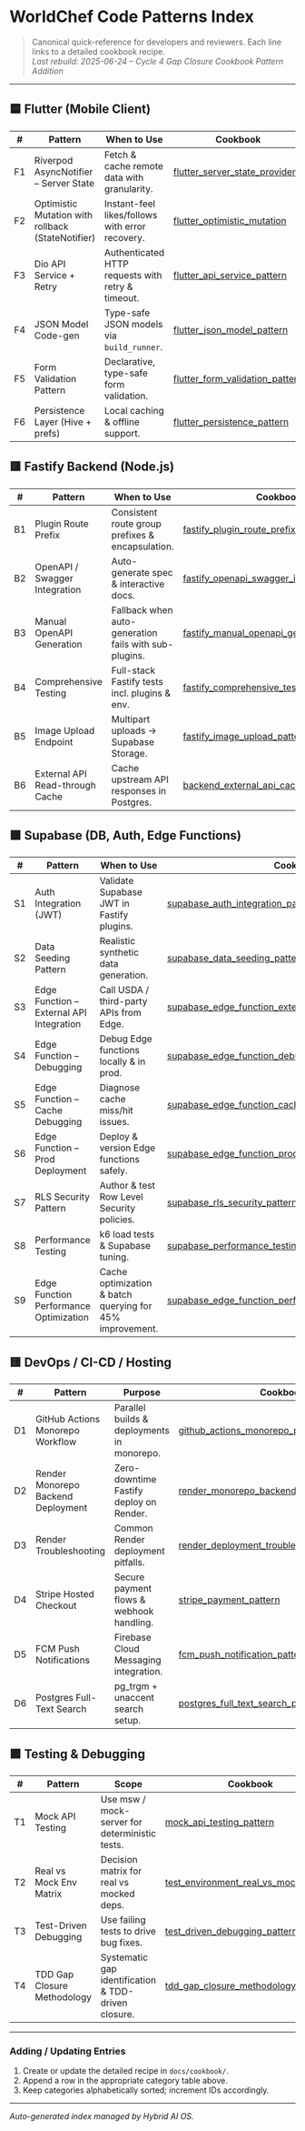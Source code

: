 # WorldChef Code Patterns Index

> Canonical quick-reference for developers and reviewers.  Each line links to a detailed cookbook recipe.  
> _Last rebuild: 2025-06-24 – Cycle 4 Gap Closure Cookbook Pattern Addition_

---

## 🟦 Flutter (Mobile Client)

| # | Pattern | When to Use | Cookbook |
|---|---------|-------------|----------|
| F1 | Riverpod AsyncNotifier – Server State | Fetch & cache remote data with granularity. | [flutter_server_state_provider](../cookbook/flutter_server_state_provider.md) |
| F2 | Optimistic Mutation with rollback (StateNotifier) | Instant-feel likes/follows with error recovery. | [flutter_optimistic_mutation](../cookbook/flutter_optimistic_mutation.md) |
| F3 | Dio API Service + Retry | Authenticated HTTP requests with retry & timeout. | [flutter_api_service_pattern](../cookbook/flutter_api_service_pattern.md) |
| F4 | JSON Model Code-gen | Type-safe JSON models via `build_runner`. | [flutter_json_model_pattern](../cookbook/flutter_json_model_pattern.md) |
| F5 | Form Validation Pattern | Declarative, type-safe form validation. | [flutter_form_validation_pattern](../cookbook/flutter_form_validation_pattern.md) |
| F6 | Persistence Layer (Hive + prefs) | Local caching & offline support. | [flutter_persistence_pattern](../cookbook/flutter_persistence_pattern.md) |

## 🟥 Fastify Backend (Node.js)

| # | Pattern | When to Use | Cookbook |
|---|---------|-------------|----------|
| B1 | Plugin Route Prefix | Consistent route group prefixes & encapsulation. | [fastify_plugin_route_prefix_pattern](../cookbook/fastify_plugin_route_prefix_pattern.md) |
| B2 | OpenAPI / Swagger Integration | Auto-generate spec & interactive docs. | [fastify_openapi_swagger_integration_pattern](../cookbook/fastify_openapi_swagger_integration_pattern.md) |
| B3 | Manual OpenAPI Generation | Fallback when auto-generation fails with sub-plugins. | [fastify_manual_openapi_generation_pattern](../cookbook/fastify_manual_openapi_generation_pattern.md) |
| B4 | Comprehensive Testing | Full-stack Fastify tests incl. plugins & env. | [fastify_comprehensive_testing_pattern](../cookbook/fastify_comprehensive_testing_pattern.md) |
| B5 | Image Upload Endpoint | Multipart uploads → Supabase Storage. | [fastify_image_upload_pattern](../cookbook/fastify_image_upload_pattern.md) |
| B6 | External API Read-through Cache | Cache upstream API responses in Postgres. | [backend_external_api_cache](../cookbook/backend_external_api_cache.md) |

## 🟩 Supabase (DB, Auth, Edge Functions)

| # | Pattern | When to Use | Cookbook |
|---|---------|-------------|----------|
| S1 | Auth Integration (JWT) | Validate Supabase JWT in Fastify plugins. | [supabase_auth_integration_pattern](../cookbook/supabase_auth_integration_pattern.md) |
| S2 | Data Seeding Pattern | Realistic synthetic data generation. | [supabase_data_seeding_pattern](../cookbook/supabase_data_seeding_pattern.md) |
| S3 | Edge Function – External API Integration | Call USDA / third-party APIs from Edge. | [supabase_edge_function_external_api_integration_pattern](../cookbook/supabase_edge_function_external_api_integration_pattern.md) |
| S4 | Edge Function – Debugging | Debug Edge functions locally & in prod. | [supabase_edge_function_debugging_pattern](../cookbook/supabase_edge_function_debugging_pattern.md) |
| S5 | Edge Function – Cache Debugging | Diagnose cache miss/hit issues. | [supabase_edge_function_cache_debugging_pattern](../cookbook/supabase_edge_function_cache_debugging_pattern.md) |
| S6 | Edge Function – Prod Deployment | Deploy & version Edge functions safely. | [supabase_edge_function_production_deployment_pattern](../cookbook/supabase_edge_function_production_deployment_pattern.md) |
| S7 | RLS Security Pattern | Author & test Row Level Security policies. | [supabase_rls_security_pattern](../cookbook/supabase_rls_security_pattern.md) |
| S8 | Performance Testing | k6 load tests & Supabase tuning. | [supabase_performance_testing_pattern](../cookbook/supabase_performance_testing_pattern.md) |
| S9 | Edge Function Performance Optimization | Cache optimization & batch querying for 45% improvement. | [supabase_edge_function_performance_optimization_pattern](../cookbook/supabase_edge_function_performance_optimization_pattern.md) |

## 🟨 DevOps / CI-CD / Hosting

| # | Pattern | Purpose | Cookbook |
|---|---------|---------|----------|
| D1 | GitHub Actions Monorepo Workflow | Parallel builds & deployments in monorepo. | [github_actions_monorepo_pattern](../cookbook/github_actions_monorepo_pattern.md) |
| D2 | Render Monorepo Backend Deployment | Zero-downtime Fastify deploy on Render. | [render_monorepo_backend_deployment_pattern](../cookbook/render_monorepo_backend_deployment_pattern.md) |
| D3 | Render Troubleshooting | Common Render deployment pitfalls. | [render_deployment_troubleshooting_pattern](../cookbook/render_deployment_troubleshooting_pattern.md) |
| D4 | Stripe Hosted Checkout | Secure payment flows & webhook handling. | [stripe_payment_pattern](../cookbook/stripe_payment_pattern.md) |
| D5 | FCM Push Notifications | Firebase Cloud Messaging integration. | [fcm_push_notification_pattern](../cookbook/fcm_push_notification_pattern.md) |
| D6 | Postgres Full-Text Search | pg_trgm + unaccent search setup. | [postgres_full_text_search_pattern](../cookbook/postgres_full_text_search_pattern.md) |

## 🟪 Testing & Debugging

| # | Pattern | Scope | Cookbook |
|---|---------|-------|----------|
| T1 | Mock API Testing | Use msw / mock-server for deterministic tests. | [mock_api_testing_pattern](../cookbook/mock_api_testing_pattern.md) |
| T2 | Real vs Mock Env Matrix | Decision matrix for real vs mocked deps. | [test_environment_real_vs_mock_pattern](../cookbook/test_environment_real_vs_mock_pattern.md) |
| T3 | Test-Driven Debugging | Use failing tests to drive bug fixes. | [test_driven_debugging_pattern](../cookbook/test_driven_debugging_pattern.md) |
| T4 | TDD Gap Closure Methodology | Systematic gap identification & TDD-driven closure. | [tdd_gap_closure_methodology_pattern](../cookbook/tdd_gap_closure_methodology_pattern.md) |

---

### Adding / Updating Entries
1. Create or update the detailed recipe in `docs/cookbook/`.
2. Append a row in the appropriate category table above.
3. Keep categories alphabetically sorted; increment IDs accordingly.

---
_Auto-generated index managed by Hybrid AI OS._ 